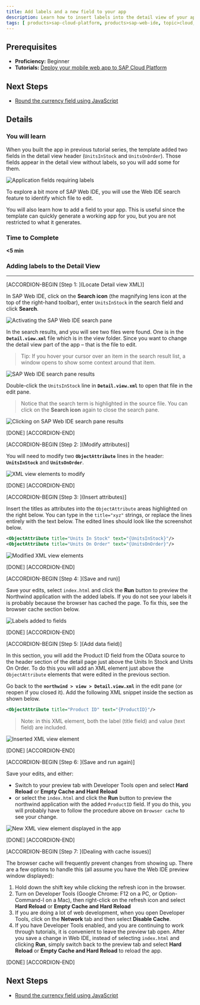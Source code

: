```yaml
---
title: Add labels and a new field to your app
description: Learn how to insert labels into the detail view of your app and add additional fields.
tags: [ products>sap-cloud-platform, products>sap-web-ide, topic>cloud, topic>html5, topic>mobile, topic>odata, tutorial>beginner ]
---
```


## Prerequisites
- **Proficiency:** Beginner
- **Tutorials:** [Deploy your mobile web app to SAP Cloud Platform](http://www.sap.com/developer/tutorials/hcp-deploy-mobile-web-app.html)

## Next Steps
- [Round the currency field using JavaScript](http://www.sap.com/developer/tutorials/hcp-webide-round-currency.html)

## Details

### You will learn
When you built the app in previous tutorial series, the template added two fields in the detail view header (`UnitsInStock` and `UnitsOnOrder`). Those fields appear in the detail view without labels, so you will add some for them.

![Application fields requiring labels](https://raw.githubusercontent.com/SAPDocuments/Tutorials/master/tutorials/hcp-webide-add-labels-field/mob2-1_0.png)

To explore a bit more of SAP Web IDE, you will use the Web IDE search feature to identify which file to edit.

You will also learn how to add a field to your app. This is useful since the template can quickly generate a working app for you, but you are not restricted to what it generates.

### Time to Complete
**<5 min**

### Adding labels to the Detail View

---


[ACCORDION-BEGIN [Step 1: ](Locate Detail view XML)]

In SAP Web IDE, click on the **Search icon** (the magnifying lens icon at the top of the right-hand toolbar), enter `UnitsInStock` in the search field and click **Search**.

![Activating the SAP Web IDE search pane](https://raw.githubusercontent.com/SAPDocuments/Tutorials/master/tutorials/hcp-webide-add-labels-field/mob2-1_label_1.png)



In the search results, and you will see two files were found. One is in the **`Detail.view.xml`** file which is in the view folder. Since you want to change the detail view part of the app – that is the file to edit.

>Tip: If you hover your cursor over an item in the search result list, a window opens to show some context around that item.

![SAP Web IDE search pane results](https://raw.githubusercontent.com/SAPDocuments/Tutorials/master/tutorials/hcp-webide-add-labels-field/mob2-1_label_2.png)


Double-click the `UnitsInStock` line in **`Detail.view.xml`** to open that file in the edit pane.

>Notice that the search term is highlighted in the source file. You can click on the **Search icon** again to close the search pane.

![Clicking on SAP Web IDE search pane results](https://raw.githubusercontent.com/SAPDocuments/Tutorials/master/tutorials/hcp-webide-add-labels-field/mob2-1_label_3.png)

[DONE]
[ACCORDION-END]

[ACCORDION-BEGIN [Step 2: ](Modify attributes)]

You will need to modify two **`ObjectAttribute`** lines in the header: **`UnitsInStock`** and **`UnitsOnOrder`**.

![XML view elements to modify](https://raw.githubusercontent.com/SAPDocuments/Tutorials/master/tutorials/hcp-webide-add-labels-field/mob2-1_label_4.png)

[DONE]
[ACCORDION-END]

[ACCORDION-BEGIN [Step 3: ](Insert attributes)]

Insert the titles as attributes into the `ObjectAttribute` areas highlighted on the right below. You can type in the `title="xyz"` strings, or replace the lines entirely with the text below. The edited lines should look like the screenshot below.

```xml
<ObjectAttribute title="Units In Stock" text="{UnitsInStock}"/>
<ObjectAttribute title="Units On Order" text="{UnitsOnOrder}"/>
```

![Modified XML view elements](https://raw.githubusercontent.com/SAPDocuments/Tutorials/master/tutorials/hcp-webide-add-labels-field/mob2-1_label_5.png)

[DONE]
[ACCORDION-END]

[ACCORDION-BEGIN [Step 4: ](Save and run)]

Save your edits, select `index.html` and click the **Run** button to preview the Northwind application with the added labels. If you do not see your labels it is probably because the browser has cached the page. To fix this, see the browser cache section below.

![Labels added to fields](https://raw.githubusercontent.com/SAPDocuments/Tutorials/master/tutorials/hcp-webide-add-labels-field/mob2-1_label_6.png)


[DONE]
[ACCORDION-END]

[ACCORDION-BEGIN [Step 5: ](Add data field)]

In this section, you will add the Product ID field from the OData source to the header section of the detail page just above the Units In Stock and Units On Order. To do this you will add an XML element just above the `ObjectAttribute` elements that were edited in the previous section.

Go back to the **`northwind > view > Detail.view.xml`** in the edit pane (or reopen if you closed it). Add the following XML snippet inside the section as shown below.

```xml
<ObjectAttribute title="Product ID" text="{ProductID}"/>
```

>Note: in this XML element, both the label (title field) and value (text field) are included.

![Inserted XML view element](https://raw.githubusercontent.com/SAPDocuments/Tutorials/master/tutorials/hcp-webide-add-labels-field/mob2-1_field_1.png)

[DONE]
[ACCORDION-END]

[ACCORDION-BEGIN [Step 6: ](Save and run again)]

Save your edits, and either:

- Switch to your preview tab with Developer Tools open and select **Hard Reload** or **Empty Cache and Hard Reload**  
- or select the `index.html` and click the **Run** button to preview the northwind application with the added `ProductID` field. If you do this, you will probably have to follow the procedure above on `Browser cache` to see your change.

![New XML view element displayed in the app](https://raw.githubusercontent.com/SAPDocuments/Tutorials/master/tutorials/hcp-webide-add-labels-field/mob2-1_field_2.png)

[DONE]
[ACCORDION-END]

[ACCORDION-BEGIN [Step 7: ](Dealing with cache issues)]

The browser cache will frequently prevent changes from showing up. There are a few options to handle this (all assume you have the Web IDE preview window displayed):

1. Hold down the shift key while clicking the refresh icon in the browser.
2. Turn on Developer Tools (Google Chrome: F12 on a PC, or Option-Command-I on a Mac), then right-click on the refresh icon and select **Hard Reload** or **Empty Cache and Hard Reload**
3. If you are doing a lot of web development, when you open Developer Tools, click on the **Network** tab and then select **Disable Cache**.
4. If you have Developer Tools enabled, and you are continuing to work through tutorials, it is convenient to leave the preview tab open. After you save a change in Web IDE, instead of selecting `index.html` and clicking **Run**, simply switch back to the preview tab and select **Hard Reload** or **Empty Cache and Hard Reload** to reload the app.

[DONE]
[ACCORDION-END]




## Next Steps
- [Round the currency field using JavaScript](http://www.sap.com/developer/tutorials/hcp-webide-round-currency.html)
